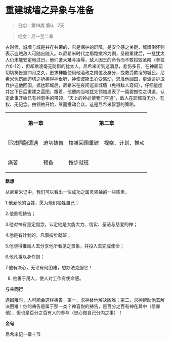 # 重建城墙之异象与准备 

> 日期：第19周 第6、7天

> 经文：尼一至二章

古时候，城墙与城是共存共荣的，它是保护的屏障，是安全感之关键，城墙倒坏则表示盗贼敌人可随出随入。以尼希米时代之耶路撒冷为例，圣殿重建后，一批犹太人仍未能安定地过日，他们遭大难与凌辱，敌人因王的命令而不敢捣毁圣殿（参拉六6-12），但却欺凌毫无防御的犹太人。尼希米听到这消息，悲伤多日，在神面前切切祷告逾四月之久，更求神能使用他酒政之岗位及身分，挽救受欺凌的城民。尼希米忧伤而迫切之祈祷得神垂听，神使波斯王心受感动，恩准他回国，更派遣护卫兵护送他回国。抵达耶城后，尼希米在夜间巡查城墙（免得敌人窥伺），仔细量度并定下日后重建之蓝图。跟着，他便向当地犹太领袖发表了一篇震撼性之讲道，认定此事开始已有神恩手的带领，“天上的神必使我们亨通”，敌人在耶城将无分、无权、无记念。由领袖开始，继而推动会众，这是尼希米智慧的策略。

<table>
 <tbody>
  <tr>
   <th colspan="2"><p>第一章</p></th>
   <th colspan="2"><p>第二章</p></th>
  </tr>
  <tr>
   <td><p>耶城同胞遭遇</p></td>
   <td><p>迫切祷告</p></td>
   <td><p>核准回国重建</p></td>
   <td><p>视察、计划、推动</p></td>
  </tr>
  <tr>
   <td><p>痛苦</p></td>
   <td><p>预备</p></td>
   <td colspan="2"><p>按步就班</p></td>
  </tr>
 </tbody>
</table>

**默想**

从尼希米记中，我们可以看出一位成功之属灵领袖的一些质素，

1.他爱他的百姓，愿为他们牺牲自己；

2.他重视祷告；

3.他对神有坚定信念，认定他是大能大力、信实、圣洁与慈爱的神；

4.他是有计划的，凡事按步就班；

5.他晓得推动人去分享他所看见之景象，并投入去完成使命；

6.他凡事以身作则；

7.他有决心，无论有何困难，想办法克服它！

8. 他善于用人，使人对工作有使命感。

**与主同行**

遇困难时，人可能会这样祷告，第一，求神替他解决困难；第二，求神帮助他去解决困难！你的祷告是属于那一类？神喜悦的祷告，是百分之百有神在其中（信靠他），但也是百分之百有人的参与（忠心做自己分内之事）！

**金句**

尼希米记一章十节



